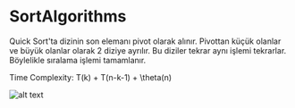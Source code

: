 # SortAlgorithms
Quick Sort'ta dizinin son elemanı pivot olarak alınır. Pivottan küçük olanlar ve büyük olanlar olarak 2 diziye ayrılır. Bu diziler tekrar aynı işlemi tekrarlar. Böylelikle sıralama işlemi tamamlanır.

Time Complexity: T(k) + T(n-k-1) + \theta(n)

![alt text](https://www.geeksforgeeks.org/wp-content/uploads/gq/2014/01/QuickSort2.png)